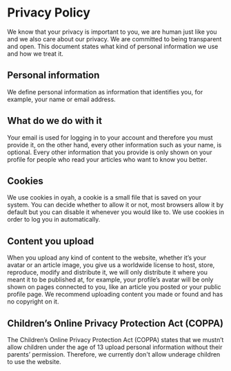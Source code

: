 # Privacy Policy

We know that your privacy is important to you, we are human just like you and we also care about our privacy. We are committed to being transparent and open. This document states what kind of personal information we use and how we treat it.

## Personal information

We define personal information as information that identifies you, for example, your name or email address.

## What do we do with it

Your email is used for logging in to your account and therefore you must provide it, on the other hand, every other information such as your name, is optional.
Every other information that you provide is only shown on your profile for people who read your articles who want to know you better.

## Cookies

We use cookies in oyah, a cookie is a small file that is saved on your system. You can decide whether to allow it or not, most browsers allow it by default but you can disable it whenever you would like to.
We use cookies in order to log you in automatically.

## Content you upload

When you upload any kind of content to the website, whether it’s your avatar or an article image, you give us a worldwide license to host, store, reproduce, modify and distribute it, we will only distribute it where you meant it to be published at, for example, your profile’s avatar will be only shown on pages connected to you, like an article you posted or your public profile page.
We recommend uploading content you made or found and has no copyright on it.

## Children’s Online Privacy Protection Act (COPPA)

The Children’s Online Privacy Protection Act (COPPA) states that we mustn’t allow children under the age of 13 upload personal information without their parents’ permission.
Therefore, we currently don't allow underage children to use the website.